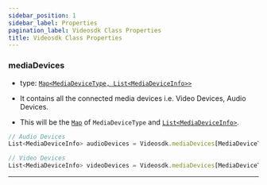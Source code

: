 ```yaml
---
sidebar_position: 1
sidebar_label: Properties
pagination_label: Videosdk Class Properties
title: Videosdk Class Properties
---
```


<div class="sdk-api-ref-only-h4">

### mediaDevices

- type: [`Map<MediaDeviceType, List<MediaDeviceInfo>>`](https://api.dart.dev/stable/2.15.1/dart-core/Map-class.html)

- It contains all the connected media devices i.e. Video Devices, Audio Devices.

- This will be the [`Map`](https://api.dart.dev/stable/2.15.1/dart-core/Map-class.html) of `MediaDeviceType` and [`List<MediaDeviceInfo>`](https://api.flutter.dev/flutter/dart-html/MediaDeviceInfo-class.html).

```javascript
// Audio Devices
List<MediaDeviceInfo> audioDevices = Videosdk.mediaDevices[MediaDeviceType.audioInput];

// Video Devices
List<MediaDeviceInfo> videoDevices = Videosdk.mediaDevices[MediaDeviceType.videoInput];
```

---

</div>
